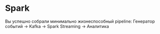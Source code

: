 # Spark
Вы успешно собрали минимально жизнеспособный pipeline:  Генератор событий → Kafka → Spark Streaming → Аналитика
